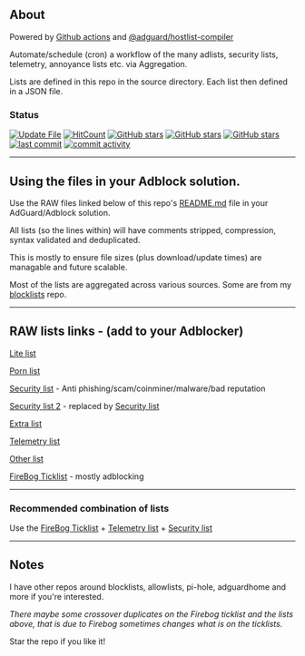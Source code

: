 ## About

Powered by [Github actions](https://github.com/features/actions) and [@adguard/hostlist-compiler](https://github.com/AdguardTeam/FiltersCompiler)

Automate/schedule (cron) a workflow of the many adlists, security lists, telemetry, annoyance lists etc. via Aggregation.

Lists are defined in this repo in the source directory. Each list then defined in a JSON file.


### Status

[![Update File](https://github.com/SystemJargon/filters/actions/workflows/main.yml/badge.svg)](https://github.com/SystemJargon/filters/actions/workflows/main.yml) [![HitCount](https://hits.dwyl.com/systemjargon/filters.svg?style=flat&show=unique)](http://hits.dwyl.com/systemjargon/filters) [![GitHub stars](https://img.shields.io/github/stars/systemjargon/filters)](https://github.com/systemjargon/filters/stargazers) [![GitHub stars](https://img.shields.io/github/forks/systemjargon/filters)](https://github.com/systemjargon/filters/stargazers) [![GitHub stars](https://img.shields.io/github/issues/systemjargon/filters)](https://github.com/systemjargon/filters/stargazers) [![last commit](https://img.shields.io/github/last-commit/SystemJargon/filters.svg)](https://github.com/SystemJargon/filters/commits/master) [![commit activity](https://img.shields.io/github/commit-activity/y/SystemJargon/filters.svg)](https://github.com/SystemJargon/filters/commits/master)

----

## Using the files in your Adblock solution.

Use the RAW files linked below of this repo's [README.md](README.md) file in your AdGuard/Adblock solution. 

All lists (so the lines within) will have comments stripped, compression, syntax validated and deduplicated. 

This is mostly to ensure file sizes (plus download/update times) are managable and future scalable.

Most of the lists are aggregated across various sources. Some are from my [blocklists](https://github.com/systemjargon/blocklists) repo.


----

## RAW lists links - (add to your Adblocker)

[Lite list](https://raw.githubusercontent.com/systemjargon/filters/main/lite.txt)

[Porn list](https://raw.githubusercontent.com//systemjargon/filters/main/porn.txt)

[Security list](https://raw.githubusercontent.com/systemjargon/filters/main/security.txt) - Anti phishing/scam/coinminer/malware/bad reputation

[Security list 2](https://raw.githubusercontent.com/systemjargon/filters/main/security2.txt) - replaced by [Security list](https://raw.githubusercontent.com/systemjargon/filters/main/security.txt)

[Extra list](https://raw.githubusercontent.com/systemjargon/filters/main/extra.txt)

[Telemetry list](https://raw.githubusercontent.com/systemjargon/filters/main/telemetry.txt)

[Other list](https://raw.githubusercontent.com/systemjargon/filters/main/other.txt)

[FireBog Ticklist](https://raw.githubusercontent.com/systemjargon/filters/main/firebog-ticklist.txt) - mostly adblocking

----

### Recommended combination of lists

Use the [FireBog Ticklist](https://raw.githubusercontent.com/systemjargon/filters/main/firebog-ticklist.txt) + [Telemetry list](https://raw.githubusercontent.com/systemjargon/filters/main/telemetry.txt) + [Security list](https://raw.githubusercontent.com/systemjargon/filters/main/security.txt) 

----

## Notes

I have other repos around blocklists, allowlists, pi-hole, adguardhome and more if you're interested.

<i>There maybe some crossover duplicates on the Firebog ticklist and the lists above, that is due to Firebog sometimes changes what is on the ticklists.</i>

Star the repo if you like it!
